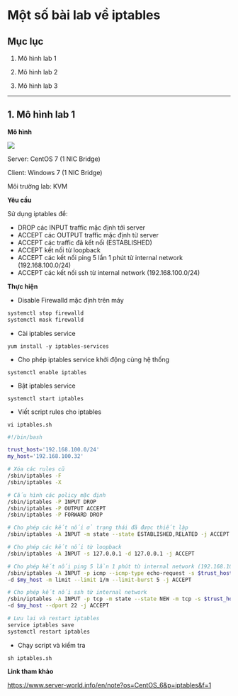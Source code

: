 # Một số bài lab về iptables

## Mục lục

1. Mô hình lab 1

2. Mô hình lab 2

3. Mô hình lab 3

---------

## 1. Mô hình lab 1

**Mô hình**

<img src="https://i.imgur.com/OxtRKF3.png">

Server: CentOS 7 (1 NIC Bridge)

Client: Windows 7 (1 NIC Bridge)

Môi trường lab: KVM

**Yêu cầu**

Sử dụng iptables để:

- DROP các INPUT traffic mặc định tới server
- ACCEPT các OUTPUT traffic mặc định từ server
- ACCEPT các traffic đã kết nối (ESTABLISHED)
- ACCEPT kết nối từ loopback
- ACCEPT các kết nối ping 5 lần 1 phút từ internal network (192.168.100.0/24)
- ACCEPT các kết nối ssh từ internal network (192.168.100.0/24)

**Thực hiện**

- Disable Firewalld mặc định trên máy

``` sh
systemctl stop firewalld
systemctl mask firewalld
```

- Cài iptables service

`yum install -y iptables-services`

- Cho phép iptables service khởi động cùng hệ thống

`systemctl enable iptables`

- Bật iptables service

`systemctl start iptables`

- Viết script rules cho iptables

`vi iptables.sh`

``` sh
#!/bin/bash

trust_host='192.168.100.0/24'
my_host='192.168.100.32'

# Xóa các rules cũ
/sbin/iptables -F
/sbin/iptables -X

# Cấu hình các policy mặc định
/sbin/iptables -P INPUT DROP
/sbin/iptables -P OUTPUT ACCEPT
/sbin/iptables -P FORWARD DROP

# Cho phép các kết nối ở trạng thái đã được thiết lập
/sbin/iptables -A INPUT -m state --state ESTABLISHED,RELATED -j ACCEPT

# Cho phép các kết nối từ loopback
/sbin/iptables -A INPUT -s 127.0.0.1 -d 127.0.0.1 -j ACCEPT

# Cho phép kết nối ping 5 lần 1 phút từ internal network (192.168.100.0/24)
/sbin/iptables -A INPUT -p icmp --icmp-type echo-request -s $trust_host \
-d $my_host -m limit --limit 1/m --limit-burst 5 -j ACCEPT

# Cho phép kết nối ssh từ internal network
/sbin/iptables -A INPUT -p tcp -m state --state NEW -m tcp -s $trust_host \
-d $my_host --dport 22 -j ACCEPT

# Lưu lại và restart iptables
service iptables save
systemctl restart iptables
```

- Chạy script và kiểm tra

`sh iptables.sh `


**Link tham khảo**

https://www.server-world.info/en/note?os=CentOS_6&p=iptables&f=1
